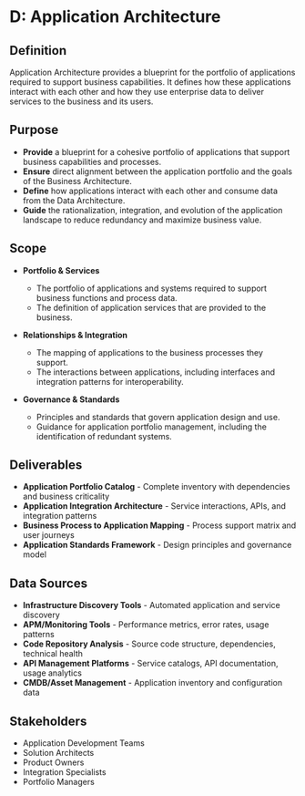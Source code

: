 # D: Application Architecture

## Definition

Application Architecture provides a blueprint for the portfolio of applications required to support business capabilities. It defines how these applications interact with each other and how they use enterprise data to deliver services to the business and its users.

## Purpose

* **Provide** a blueprint for a cohesive portfolio of applications that support business capabilities and processes.
* **Ensure** direct alignment between the application portfolio and the goals of the Business Architecture.
* **Define** how applications interact with each other and consume data from the Data Architecture.
* **Guide** the rationalization, integration, and evolution of the application landscape to reduce redundancy and maximize business value.

## Scope

* **Portfolio & Services**
  * The portfolio of applications and systems required to support business functions and process data.
  * The definition of application services that are provided to the business.

* **Relationships & Integration**
  * The mapping of applications to the business processes they support.
  * The interactions between applications, including interfaces and integration patterns for interoperability.

* **Governance & Standards**
  * Principles and standards that govern application design and use.
  * Guidance for application portfolio management, including the identification of redundant systems.

## Deliverables

* **Application Portfolio Catalog** - Complete inventory with dependencies and business criticality
* **Application Integration Architecture** - Service interactions, APIs, and integration patterns
* **Business Process to Application Mapping** - Process support matrix and user journeys
* **Application Standards Framework** - Design principles and governance model

## Data Sources

* **Infrastructure Discovery Tools** - Automated application and service discovery
* **APM/Monitoring Tools** - Performance metrics, error rates, usage patterns
* **Code Repository Analysis** - Source code structure, dependencies, technical health
* **API Management Platforms** - Service catalogs, API documentation, usage analytics
* **CMDB/Asset Management** - Application inventory and configuration data

## Stakeholders

* Application Development Teams
* Solution Architects
* Product Owners
* Integration Specialists
* Portfolio Managers